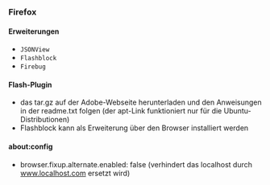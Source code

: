 ### Firefox

#### Erweiterungen
- `JSONView`
- `Flashblock`
- `Firebug`

#### Flash-Plugin

- das tar.gz auf der Adobe-Webseite herunterladen und den Anweisungen in der readme.txt folgen (der apt-Link funktioniert nur für die Ubuntu-Distributionen)
- Flashblock kann als Erweiterung über den Browser installiert werden

#### about:config

- browser.fixup.alternate.enabled: false (verhindert das  localhost durch www.localhost.com ersetzt wird)
